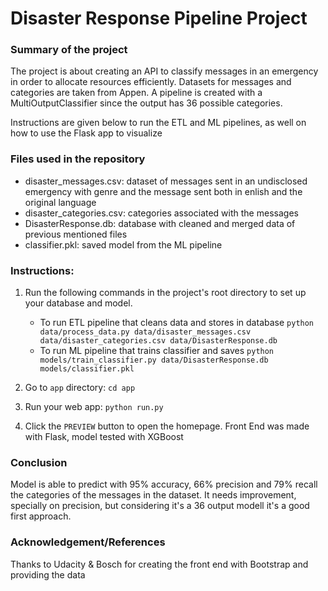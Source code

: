 # Disaster Response Pipeline Project

### Summary of the project

The project is about creating an API to classify messages in an emergency in order to allocate resources efficiently. Datasets for messages and categories are taken from Appen. A pipeline is created with a MultiOutputClassifier since the output has 36 possible categories.

Instructions are given below to run the ETL and ML pipelines, as well on how to use the Flask app to visualize 

### Files used in the repository

- disaster_messages.csv: dataset of messages sent in an undisclosed emergency with genre and the message sent both in enlish and the original language
- disaster_categories.csv: categories associated with the messages
- DisasterResponse.db: database with cleaned and merged data of previous mentioned files
- classifier.pkl: saved model from the ML pipeline


### Instructions:
1. Run the following commands in the project's root directory to set up your database and model.

    - To run ETL pipeline that cleans data and stores in database
        `python data/process_data.py data/disaster_messages.csv data/disaster_categories.csv data/DisasterResponse.db`
    - To run ML pipeline that trains classifier and saves
        `python models/train_classifier.py data/DisasterResponse.db models/classifier.pkl`

2. Go to `app` directory: `cd app`

3. Run your web app: `python run.py`

4. Click the `PREVIEW` button to open the homepage. Front End was made with Flask, model tested with XGBoost


### Conclusion

Model is able to predict with 95% accuracy, 66% precision and 79% recall the categories of the messages in the dataset. It needs improvement, specially on precision, but considering it's a 36 output modell it's a good first approach.  

### Acknowledgement/References

Thanks to Udacity & Bosch for creating the front end with Bootstrap and providing the data 